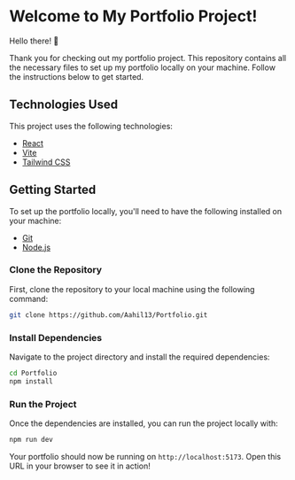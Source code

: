 # Welcome to My Portfolio Project!


Hello there! 👋

Thank you for checking out my portfolio project. This repository contains all the necessary files to set up my portfolio locally on your machine. Follow the instructions below to get started.

## Technologies Used

This project uses the following technologies:

- [React](https://reactjs.org/)
- [Vite](https://vitejs.dev/)
- [Tailwind CSS](https://tailwindcss.com/)

## Getting Started

To set up the portfolio locally, you'll need to have the following installed on your machine:

- [Git](https://git-scm.com/)
- [Node.js](https://nodejs.org/)

### Clone the Repository

First, clone the repository to your local machine using the following command:

```bash
git clone https://github.com/Aahil13/Portfolio.git
```

### Install Dependencies

Navigate to the project directory and install the required dependencies:

```bash
cd Portfolio
npm install
```

### Run the Project

Once the dependencies are installed, you can run the project locally with:

```bash
npm run dev
```

Your portfolio should now be running on `http://localhost:5173`. Open this URL in your browser to see it in action!